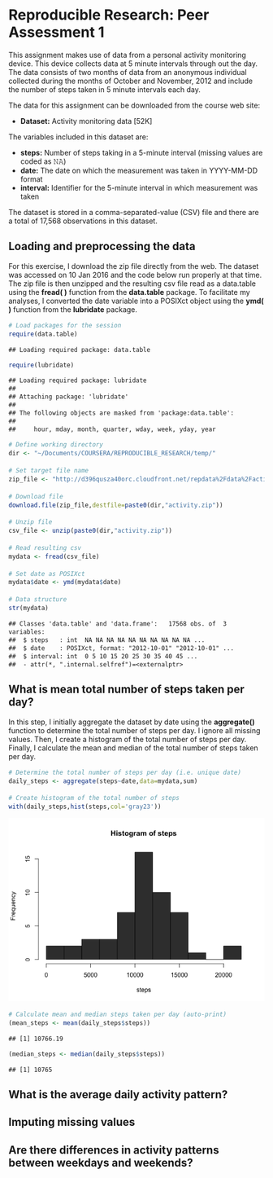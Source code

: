 # Reproducible Research: Peer Assessment 1

This assignment makes use of data from a personal activity monitoring device. This device collects data at 5 minute intervals through out the day. The data consists of two months 
of data from an anonymous individual collected during the months of October and November, 
2012 and include the number of steps taken in 5 minute intervals each day.

The data for this assignment can be downloaded from the course web site:

* **Dataset:** Activity monitoring data [52K]

The variables included in this dataset are:

* **steps:** Number of steps taking in a 5-minute interval (missing values are coded as 𝙽𝙰)
* **date:** The date on which the measurement was taken in YYYY-MM-DD format
* **interval:** Identifier for the 5-minute interval in which measurement was taken

The dataset is stored in a comma-separated-value (CSV) file and there are a total of 
17,568 observations in this dataset.


## Loading and preprocessing the data
For this exercise, I download the zip file directly from the web. The dataset
was accessed on 10 Jan 2016 and the code below run properly at that time. The zip file is
then unzipped and the resulting csv file read as a data.table using the **fread( )**
function from the **data.table** package. To facilitate my analyses, I converted the 
date variable into a POSIXct object using the **ymd( )** function from the **lubridate**
package.



```r
# Load packages for the session 
require(data.table)
```

```
## Loading required package: data.table
```

```r
require(lubridate)
```

```
## Loading required package: lubridate
## 
## Attaching package: 'lubridate'
## 
## The following objects are masked from 'package:data.table':
## 
##     hour, mday, month, quarter, wday, week, yday, year
```

```r
# Define working directory
dir <- "~/Documents/COURSERA/REPRODUCIBLE_RESEARCH/temp/"

# Set target file name
zip_file <- "http://d396qusza40orc.cloudfront.net/repdata%2Fdata%2Factivity.zip"

# Download file
download.file(zip_file,destfile=paste0(dir,"activity.zip"))

# Unzip file
csv_file <- unzip(paste0(dir,"activity.zip"))

# Read resulting csv
mydata <- fread(csv_file)

# Set date as POSIXct
mydata$date <- ymd(mydata$date)

# Data structure
str(mydata)
```

```
## Classes 'data.table' and 'data.frame':	17568 obs. of  3 variables:
##  $ steps   : int  NA NA NA NA NA NA NA NA NA NA ...
##  $ date    : POSIXct, format: "2012-10-01" "2012-10-01" ...
##  $ interval: int  0 5 10 15 20 25 30 35 40 45 ...
##  - attr(*, ".internal.selfref")=<externalptr>
```

## What is mean total number of steps taken per day?
In this step, I initially aggregate the dataset by date using the **aggregate()** function 
to determine the total number of steps per day. I ignore all missing values. Then, I 
create a histogram of the total number of steps per day. Finally, I calculate the mean
and median of the total number of steps taken per day.


```r
# Determine the total number of steps per day (i.e. unique date)
daily_steps <- aggregate(steps~date,data=mydata,sum)

# Create histogram of the total number of steps
with(daily_steps,hist(steps,col='gray23'))
```

![](PA1_template_files/figure-html/unnamed-chunk-2-1.png) 

```r
# Calculate mean and median steps taken per day (auto-print)
(mean_steps <- mean(daily_steps$steps))
```

```
## [1] 10766.19
```

```r
(median_steps <- median(daily_steps$steps))
```

```
## [1] 10765
```

## What is the average daily activity pattern?



## Imputing missing values



## Are there differences in activity patterns between weekdays and weekends?
